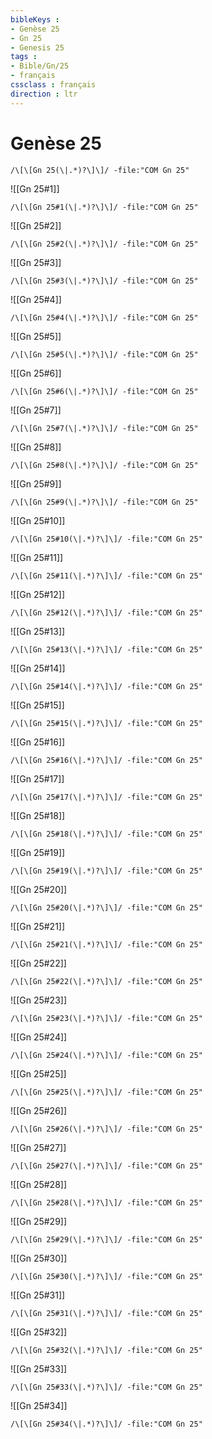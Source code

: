 ```yaml
---
bibleKeys : 
- Genèse 25
- Gn 25
- Genesis 25
tags : 
- Bible/Gn/25
- français
cssclass : français
direction : ltr
---
```


# Genèse 25

```query
/\[\[Gn 25(\|.*)?\]\]/ -file:"COM Gn 25"
```



![[Gn 25#1]]

```query
/\[\[Gn 25#1(\|.*)?\]\]/ -file:"COM Gn 25"
```

![[Gn 25#2]]

```query
/\[\[Gn 25#2(\|.*)?\]\]/ -file:"COM Gn 25"
```

![[Gn 25#3]]

```query
/\[\[Gn 25#3(\|.*)?\]\]/ -file:"COM Gn 25"
```

![[Gn 25#4]]

```query
/\[\[Gn 25#4(\|.*)?\]\]/ -file:"COM Gn 25"
```

![[Gn 25#5]]

```query
/\[\[Gn 25#5(\|.*)?\]\]/ -file:"COM Gn 25"
```

![[Gn 25#6]]

```query
/\[\[Gn 25#6(\|.*)?\]\]/ -file:"COM Gn 25"
```

![[Gn 25#7]]

```query
/\[\[Gn 25#7(\|.*)?\]\]/ -file:"COM Gn 25"
```

![[Gn 25#8]]

```query
/\[\[Gn 25#8(\|.*)?\]\]/ -file:"COM Gn 25"
```

![[Gn 25#9]]

```query
/\[\[Gn 25#9(\|.*)?\]\]/ -file:"COM Gn 25"
```

![[Gn 25#10]]

```query
/\[\[Gn 25#10(\|.*)?\]\]/ -file:"COM Gn 25"
```

![[Gn 25#11]]

```query
/\[\[Gn 25#11(\|.*)?\]\]/ -file:"COM Gn 25"
```

![[Gn 25#12]]

```query
/\[\[Gn 25#12(\|.*)?\]\]/ -file:"COM Gn 25"
```

![[Gn 25#13]]

```query
/\[\[Gn 25#13(\|.*)?\]\]/ -file:"COM Gn 25"
```

![[Gn 25#14]]

```query
/\[\[Gn 25#14(\|.*)?\]\]/ -file:"COM Gn 25"
```

![[Gn 25#15]]

```query
/\[\[Gn 25#15(\|.*)?\]\]/ -file:"COM Gn 25"
```

![[Gn 25#16]]

```query
/\[\[Gn 25#16(\|.*)?\]\]/ -file:"COM Gn 25"
```

![[Gn 25#17]]

```query
/\[\[Gn 25#17(\|.*)?\]\]/ -file:"COM Gn 25"
```

![[Gn 25#18]]

```query
/\[\[Gn 25#18(\|.*)?\]\]/ -file:"COM Gn 25"
```

![[Gn 25#19]]

```query
/\[\[Gn 25#19(\|.*)?\]\]/ -file:"COM Gn 25"
```

![[Gn 25#20]]

```query
/\[\[Gn 25#20(\|.*)?\]\]/ -file:"COM Gn 25"
```

![[Gn 25#21]]

```query
/\[\[Gn 25#21(\|.*)?\]\]/ -file:"COM Gn 25"
```

![[Gn 25#22]]

```query
/\[\[Gn 25#22(\|.*)?\]\]/ -file:"COM Gn 25"
```

![[Gn 25#23]]

```query
/\[\[Gn 25#23(\|.*)?\]\]/ -file:"COM Gn 25"
```

![[Gn 25#24]]

```query
/\[\[Gn 25#24(\|.*)?\]\]/ -file:"COM Gn 25"
```

![[Gn 25#25]]

```query
/\[\[Gn 25#25(\|.*)?\]\]/ -file:"COM Gn 25"
```

![[Gn 25#26]]

```query
/\[\[Gn 25#26(\|.*)?\]\]/ -file:"COM Gn 25"
```

![[Gn 25#27]]

```query
/\[\[Gn 25#27(\|.*)?\]\]/ -file:"COM Gn 25"
```

![[Gn 25#28]]

```query
/\[\[Gn 25#28(\|.*)?\]\]/ -file:"COM Gn 25"
```

![[Gn 25#29]]

```query
/\[\[Gn 25#29(\|.*)?\]\]/ -file:"COM Gn 25"
```

![[Gn 25#30]]

```query
/\[\[Gn 25#30(\|.*)?\]\]/ -file:"COM Gn 25"
```

![[Gn 25#31]]

```query
/\[\[Gn 25#31(\|.*)?\]\]/ -file:"COM Gn 25"
```

![[Gn 25#32]]

```query
/\[\[Gn 25#32(\|.*)?\]\]/ -file:"COM Gn 25"
```

![[Gn 25#33]]

```query
/\[\[Gn 25#33(\|.*)?\]\]/ -file:"COM Gn 25"
```

![[Gn 25#34]]

```query
/\[\[Gn 25#34(\|.*)?\]\]/ -file:"COM Gn 25"
```

